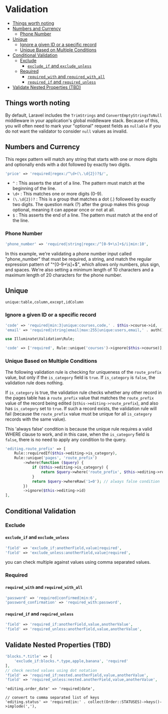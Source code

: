 # Validation

<!-- TOC -->

- [Things worth noting](#things-worth-noting)
- [Numbers and Currency](#numbers-and-currency)
    - [Phone Number](#phone-number)
- [Unique](#unique)
    - [Ignore a given ID or a specific record](#ignore-a-given-id-or-a-specific-record)
    - [Unique Based on Multiple Conditions](#unique-based-on-multiple-conditions)
- [Conditional Validation](#conditional-validation)
    - [Exclude](#exclude)
        - [`exclude_if` and `exclude_unless`](#exclude_if-and-exclude_unless)
    - [Required](#required)
        - [`required_with` and `required_with_all`](#required_with-and-required_with_all)
        - [`required_if` and `required_unless`](#required_if-and-required_unless)
- [Validate Nested Properties (TBD)](#validate-nested-properties-tbd)

<!-- /TOC -->

<a id="markdown-things-worth-noting" name="things-worth-noting"></a>

## Things worth noting

By default, Laravel includes the `TrimStrings` and `ConvertEmptyStringsToNull` middleware in your
application's global middleware stack. Because of this, you will often need to mark your
"optional" request fields as `nullable` if you do not want the validator to consider `null` values
as invalid.


<a id="markdown-numbers-and-currency" name="numbers-and-currency"></a>

## Numbers and Currency

This regex pattern will match any string that starts with one or more digits and optionally ends
with a dot followed by exactly two digits.

```php
'price' => 'required|regex:/^\d+(\.\d{2})?$/',
```

- `^` : This asserts the start of a line. The pattern must match at the beginning of the line.
- `\d+` : This matches one or more digits (0-9).
- `(\.\d{2})?` : This is a group that matches a dot (.) followed by exactly two digits. The
  question mark (?) after the group makes this group optional, meaning it can appear once or not
  at all.
- `$` : This asserts the end of a line. The pattern must match at the end of the line.


<a id="markdown-phone-number" name="phone-number"></a>

### Phone Number

```php
'phone_number' => 'required|string|regex:/^[0-9+\s]+$/i|min:10',
```

In this example, we're validating a phone number input called "phone_number" that must be required, a string, and match the regular expression pattern of "^[0-9+\s]+$", which allows only numbers, plus sign, and spaces. We're also setting a minimum length of 10 characters and a maximum length of 20 characters for the phone number.


<a id="markdown-unique" name="unique"></a>

## Unique

`unique:table,column,except,idColumn`



<a id="markdown-ignore-a-given-id-or-a-specific-record" name="ignore-a-given-id-or-a-specific-record"></a>

### Ignore a given ID or a specific record

```php
'code' => 'required|min:3|unique:courses,code,' . $this->course->id,
'email' => 'required|string|email|max:255|unique:users,email,' . auth()->user()->id,
```

```php
use Illuminate\Validation\Rule;

'code' => ['required', Rule::unique('courses')->ignore($this->course)],
```



<a id="markdown-unique-based-on-multiple-conditions" name="unique-based-on-multiple-conditions"></a>

### Unique Based on Multiple Conditions

The following validation rule is checking for uniqueness of the `route_prefix`
value, but only if the `is_category` field is `true`. If `is_category` is
`false`, the validation rule does nothing.

If `is_category` is true, the validation rule checks whether any other record
in the pages table has a `route_prefix` value that matches the `route_prefix`
value of the record being edited (`$this->editing->route_prefix`), and also
has `is_category` set to `true`. If such a record exists, the validation rule
will fail (because the `route_prefix` value must be unique for all
`is_category` records with the same value).

This 'always false' condition is because the unique rule requires a valid
WHERE clause to work, and in this case, when the `is_category` field is
`false`, there is no need to apply any condition to the query.

```php
'editing.route_prefix' => [
    Rule::requiredIf($this->editing->is_category),
    Rule::unique('pages', 'route_prefix')
        ->where(function ($query) {
            if ($this->editing->is_category) {
                return $query->where('route_prefix', $this->editing->route_prefix);
            }
            return $query->whereRaw('1=0'); // always false condition
        })
        ->ignore($this->editing->id)
],
```


<a id="markdown-conditional-validation" name="conditional-validation"></a>

## Conditional Validation


<a id="markdown-exclude" name="exclude"></a>

### Exclude

<a id="markdown-excludeif-and-excludeunless" name="excludeif-and-excludeunless"></a>

#### `exclude_if` and `exclude_unless`

```php
'field' => 'exclude_if:anotherField,value|required',
'field' => 'exclude_unless:anotherField,value|required',
```
you can check multiple against values using comma separated values.

<a id="markdown-required" name="required"></a>

### Required


<a id="markdown-requiredwith-and-requiredwithall" name="requiredwith-and-requiredwithall"></a>

#### `required_with` and `required_with_all`

```php
'password' => 'required|confirmed|min:6',
'password_confirmation' => 'required_with:password',
```

<a id="markdown-requiredif-and-requiredunless" name="requiredif-and-requiredunless"></a>

#### `required_if` and `required_unless`
```php
'field' => 'required_if:anotherField,value,anotherValue',
'field' => 'required_unless:anotherField,value,anotherValue',
```

<a id="markdown-validate-nested-properties-tbd" name="validate-nested-properties-tbd"></a>

## Validate Nested Properties (TBD)

```php
'blocks.*.title' => [
    'exclude_if:blocks.*.type,apple,banana', 'required'
],
// check nested values using dot notation
'field' => 'required_if:nested.anotherField,value,anotherValue',
'field' => 'required_unless:nested.anotherField,value,anotherValue',
```




    'editing.order_date' => 'required|date',

    // convert to comma separated list of keys
    'editing.status' => 'required|in:' . collect(Order::STATUSES)->keys()->implode(','),




